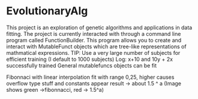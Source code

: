 # EvolutionaryAlg
This project is an exploration of genetic algorithms and applications in data fitting. 
The project is currently interacted with through a command line program called FunctionBuilder. This program allows you to create and interact with MutableFunct objects which are tree-like representations of mathmatical expressions.
TIP: Use a very large number of subjects for efficient training (I default to 1000 subjects)
Log:
x+10 and 10y + 2x successfully trained
General mutablefuncs objects can be fit

Fibonnaci with linear interpolation fit with range 0,25, higher causes overflow type stuff and constants appear
	result -> about 1.5 ^ a (Image shows green ->fibonnacci, red -> 1.5^a)

